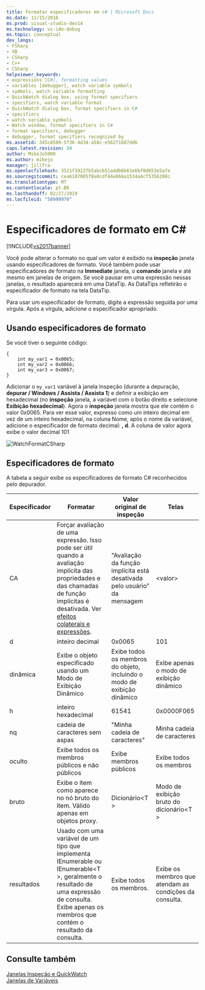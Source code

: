 ```yaml
---
title: Formatar especificadores em c# | Microsoft Docs
ms.date: 11/15/2016
ms.prod: visual-studio-dev14
ms.technology: vs-ide-debug
ms.topic: conceptual
dev_langs:
- FSharp
- VB
- CSharp
- C++
- CSharp
helpviewer_keywords:
- expressions [C#], formatting values
- variables [debugger], watch variable symbols
- symbols, watch variable formatting
- QuickWatch dialog box, using format specifiers
- specifiers, watch variable format
- QuickWatch dialog box, format specifiers in C#
- specifiers
- watch variable symbols
- Watch window, format specifiers in C#
- format specifiers, debugger
- debugger, format specifiers recognized by
ms.assetid: 345c8589-5f36-4d34-a58c-e56271687dd6
caps.latest.revision: 34
author: MikeJo5000
ms.author: mikejo
manager: jillfra
ms.openlocfilehash: 3521f39227b5abcb51a4db6b61e6bf0d853e5afe
ms.sourcegitcommit: cea6187005f8a0cdf44e866a1534a4cf5356208c
ms.translationtype: MT
ms.contentlocale: pt-BR
ms.lasthandoff: 02/27/2019
ms.locfileid: "58999970"
---
```

# <a name="format-specifiers-in-c"></a>Especificadores de formato em C# #
[!INCLUDE[vs2017banner](../includes/vs2017banner.md)]

Você pode alterar o formato no qual um valor é exibido na **inspeção** janela usando especificadores de formato. Você também pode usar especificadores de formato na **Immediate** janela, o **comando** janela e até mesmo em janelas de origem. Se você pausar em uma expressão nessas janelas, o resultado aparecerá em uma DataTip. As DataTips refletirão o especificador de formato na tela DataTip.  
  
 Para usar um especificador de formato, digite a expressão seguida por uma vírgula. Após a vírgula, adicione o especificador apropriado.  
  
## <a name="using-format-specifiers"></a>Usando especificadores de formato  
 Se você tiver o seguinte código:  
  
```  
{  
    int my_var1 = 0x0065;  
    int my_var2 = 0x0066;  
    int my_var3 = 0x0067;  
}  
```  
  
 Adicionar o `my_var1` variável à janela Inspeção (durante a depuração, **depurar / Windows / Assista / Assista 1**) e definir a exibição em hexadecimal (no **inspeção** janela, a variável com o botão direito e selecione **Exibição hexadecimal**). Agora o **inspeção** janela mostra que ele contém o valor 0x0065. Para ver esse valor, expresso como um inteiro decimal em vez de um inteiro hexadecimal, na coluna Nome, após o nome da variável, adicione o especificador de formato decimal: **, d**. A coluna de valor agora exibe o valor decimal 101  
  
 ![WatchFormatCSharp](../debugger/media/watchformatcsharp.png "WatchFormatCSharp")  
  
## <a name="format-specifiers"></a>Especificadores de formato  
 A tabela a seguir exibe os especificadores de formato C# reconhecidos pelo depurador.  
  
|Especificador|Formatar|Valor original de inspeção|Telas|  
|---------------|------------|--------------------------|--------------|  
|CA|Forçar avaliação de uma expressão. Isso pode ser útil quando a avaliação implícita das propriedades e das chamadas de função implícitas é desativada. Ver [efeitos colaterais e expressões](http://msdn.microsoft.com/library/e1f8a6ea-9e19-481d-b6bd-df120ad3bf4e).|"Avaliação da função implícita está desativada pelo usuário" da mensagem|\<valor>|  
|d|inteiro decimal|0x0065|101|  
|dinâmica|Exibe o objeto especificado usando um Modo de Exibição Dinâmico|Exibe todos os membros do objeto, incluindo o modo de exibição dinâmico|Exibe apenas o modo de exibição dinâmico|  
|h|inteiro hexadecimal|61541|0x0000F065|  
|nq|cadeia de caracteres sem aspas|"Minha cadeia de caracteres"|Minha cadeia de caracteres|  
|oculto|Exibe todos os membros públicos e não públicos|Exibe membros públicos|Exibe todos os membros|  
|bruto|Exibe o item como aparece no nó bruto do item. Válido apenas em objetos proxy.|Dicionário\<T >|Modo de exibição bruto do dicionário\<T >|  
|resultados|Usado com uma variável de um tipo que implementa IEnumerable ou IEnumerable\<T >, geralmente o resultado de uma expressão de consulta. Exibe apenas os membros que contém o resultado da consulta.|Exibe todos os membros.|Exibe os membros que atendam as condições da consulta.|  
  
## <a name="see-also"></a>Consulte também  
 [Janelas Inspeção e QuickWatch](../debugger/watch-and-quickwatch-windows.md)   
 [Janelas de Variáveis](http://msdn.microsoft.com/library/ce0a67f6-2502-4b7a-ba45-cc32f8aeba3e)
